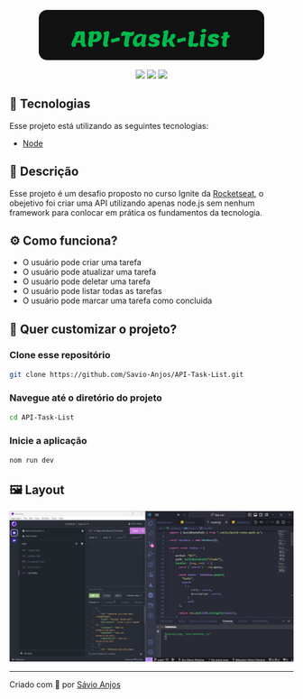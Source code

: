 <p align='center'><img width='400' src="./.github/logo.svg"/></p>

 <p align='center'>

<img src="https://img.shields.io/github/repo-size/Savio-Anjos/API-Task-List?color=1890FF">
<img src="https://img.shields.io/github/languages/count/Savio-Anjos/API-Task-List?color=1890FF">
<img src="https://img.shields.io/github/last-commit/Savio-Anjos/API-Task-List?color=1890FF">  
</p>

## 🚀 Tecnologias

Esse projeto está utilizando as seguintes tecnologias:

- [Node](https://nodejs.org/en)

## 📜 Descrição

Esse projeto é um desafio proposto no curso Ignite da [Rocketseat](https://www.rocketseat.com.br/), o obejetivo foi criar uma API utilizando apenas node.js sem nenhum framework para conlocar em prática os fundamentos da tecnologia.

## ⚙️ Como funciona?

- O usuário pode criar uma tarefa
- O usuário pode atualizar uma tarefa
- O usuário pode deletar uma tarefa
- O usuário pode listar todas as tarefas
- O usuário pode marcar uma tarefa como concluida

## 🎲 Quer customizar o projeto?

### Clone esse repositório

```bash
git clone https://github.com/Savio-Anjos/API-Task-List.git
```

### Navegue até o diretório do projeto

```bash
cd API-Task-List
```

### Inicie a aplicação

```bash
nom run dev
```

## 🖼️ Layout

<img src=".github/layout.png" />

---

<p>Criado com 💙 por <a href='https://github.com/Savio-Anjos/' target='_blank'>Sávio Anjos</a></p>
